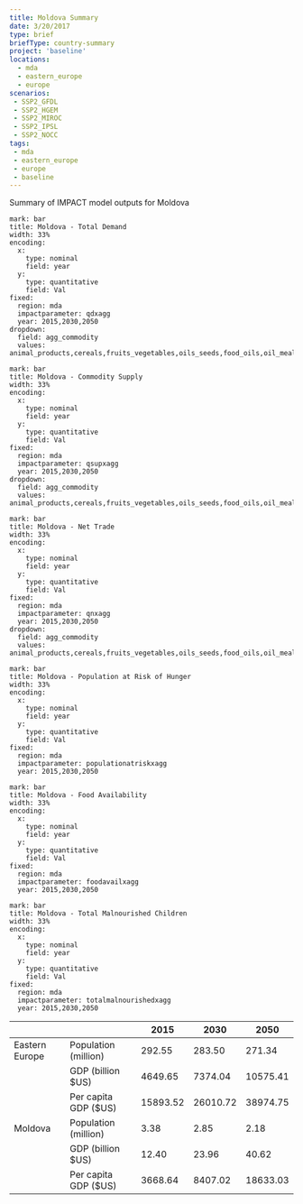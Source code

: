 ```yaml
---
title: Moldova Summary
date: 3/20/2017
type: brief
briefType: country-summary
project: 'baseline'
locations:
  - mda
  - eastern_europe
  - europe
scenarios:
 - SSP2_GFDL
 - SSP2_HGEM
 - SSP2_MIROC
 - SSP2_IPSL
 - SSP2_NOCC
tags:
 - mda
 - eastern_europe
 - europe
 - baseline
---
```

Summary of IMPACT model outputs for Moldova

```chart
mark: bar
title: Moldova - Total Demand
width: 33%
encoding:
  x:
    type: nominal
    field: year
  y:
    type: quantitative
    field: Val
fixed:
  region: mda
  impactparameter: qdxagg
  year: 2015,2030,2050
dropdown:
  field: agg_commodity
  values: animal_products,cereals,fruits_vegetables,oils_seeds,food_oils,oil_meals,other,pulses,roots_tubers,sugar
```

```chart
mark: bar
title: Moldova - Commodity Supply
width: 33%
encoding:
  x:
    type: nominal
    field: year
  y:
    type: quantitative
    field: Val
fixed:
  region: mda
  impactparameter: qsupxagg
  year: 2015,2030,2050
dropdown:
  field: agg_commodity
  values: animal_products,cereals,fruits_vegetables,oils_seeds,food_oils,oil_meals,other,pulses,roots_tubers,sugar
```

```chart
mark: bar
title: Moldova - Net Trade
width: 33%
encoding:
  x:
    type: nominal
    field: year
  y:
    type: quantitative
    field: Val
fixed:
  region: mda
  impactparameter: qnxagg
  year: 2015,2030,2050
dropdown:
  field: agg_commodity
  values: animal_products,cereals,fruits_vegetables,oils_seeds,food_oils,oil_meals,other,pulses,roots_tubers,sugar
```

```chart
mark: bar
title: Moldova - Population at Risk of Hunger
width: 33%
encoding:
  x:
    type: nominal
    field: year
  y:
    type: quantitative
    field: Val
fixed:
  region: mda
  impactparameter: populationatriskxagg
  year: 2015,2030,2050
```

```chart
mark: bar
title: Moldova - Food Availability
width: 33%
encoding:
  x:
    type: nominal
    field: year
  y:
    type: quantitative
    field: Val
fixed:
  region: mda
  impactparameter: foodavailxagg
  year: 2015,2030,2050
```

```chart
mark: bar
title: Moldova - Total Malnourished Children
width: 33%
encoding:
  x:
    type: nominal
    field: year
  y:
    type: quantitative
    field: Val
fixed:
  region: mda
  impactparameter: totalmalnourishedxagg
  year: 2015,2030,2050
```

|   |   | 2015 | 2030 | 2050 |
|---|---|---|---|---|
| Eastern Europe | Population (million) | 292.55 | 283.50 | 271.34 |
|  | GDP (billion $US) | 4649.65 | 7374.04 | 10575.41 |
|  | Per capita GDP ($US) | 15893.52 | 26010.72 | 38974.75 |
| Moldova | Population (million) | 3.38 | 2.85 | 2.18 |
|  | GDP (billion $US) | 12.40 | 23.96 | 40.62 |
|  | Per capita GDP ($US) | 3668.64| 8407.02| 18633.03|
